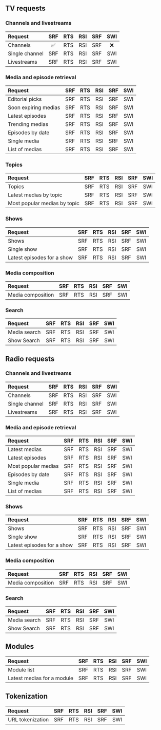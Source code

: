 ## TV requests

### Channels and livestreams

| Request | SRF | RTS | RSI | SRF | SWI |
|:-- |:--:|:--:|:--:|:--:|:--:|
| Channels | ✅ | RTS | RSI | SRF | ❌ |
| Single channel | SRF | RTS | RSI | SRF | SWI |
| Livestreams | SRF | RTS | RSI | SRF | SWI |

### Media and episode retrieval

| Request | SRF | RTS | RSI | SRF | SWI |
|:-- |:--:|:--:|:--:|:--:|:--:|
| Editorial picks | SRF | RTS | RSI | SRF | SWI |
| Soon expiring medias | SRF | RTS | RSI | SRF | SWI |
| Latest episodes | SRF | RTS | RSI | SRF | SWI |
| Trending medias | SRF | RTS | RSI | SRF | SWI |
| Episodes by date | SRF | RTS | RSI | SRF | SWI |
| Single media | SRF | RTS | RSI | SRF | SWI |
| List of medias | SRF | RTS | RSI | SRF | SWI |

### Topics

| Request | SRF | RTS | RSI | SRF | SWI |
|:-- |:--:|:--:|:--:|:--:|:--:|
| Topics | SRF | RTS | RSI | SRF | SWI |
| Latest medias by topic | SRF | RTS | RSI | SRF | SWI |
| Most popular medias by topic | SRF | RTS | RSI | SRF | SWI |

### Shows

| Request | SRF | RTS | RSI | SRF | SWI |
|:-- |:--:|:--:|:--:|:--:|:--:|
| Shows | SRF | RTS | RSI | SRF | SWI |
| Single show | SRF | RTS | RSI | SRF | SWI |
| Latest episodes for a show | SRF | RTS | RSI | SRF | SWI |

### Media composition

| Request | SRF | RTS | RSI | SRF | SWI |
|:-- |:--:|:--:|:--:|:--:|:--:|
| Media composition | SRF | RTS | RSI | SRF | SWI |

### Search

| Request | SRF | RTS | RSI | SRF | SWI |
|:-- |:--:|:--:|:--:|:--:|:--:|
| Media search | SRF | RTS | RSI | SRF | SWI |
| Show Search | SRF | RTS | RSI | SRF | SWI |

## Radio requests

### Channels and livestreams

| Request | SRF | RTS | RSI | SRF | SWI |
|:-- |:--:|:--:|:--:|:--:|:--:|
| Channels | SRF | RTS | RSI | SRF | SWI |
| Single channel | SRF | RTS | RSI | SRF | SWI |
| Livestreams | SRF | RTS | RSI | SRF | SWI |

### Media and episode retrieval

| Request | SRF | RTS | RSI | SRF | SWI |
|:-- |:--:|:--:|:--:|:--:|:--:|
| Latest medias | SRF | RTS | RSI | SRF | SWI |
| Latest episodes | SRF | RTS | RSI | SRF | SWI |
| Most popular medias | SRF | RTS | RSI | SRF | SWI |
| Episodes by date | SRF | RTS | RSI | SRF | SWI |
| Single media | SRF | RTS | RSI | SRF | SWI |
| List of medias | SRF | RTS | RSI | SRF | SWI |

### Shows

| Request | SRF | RTS | RSI | SRF | SWI |
|:-- |:--:|:--:|:--:|:--:|:--:|
| Shows | SRF | RTS | RSI | SRF | SWI |
| Single show | SRF | RTS | RSI | SRF | SWI |
| Latest episodes for a show | SRF | RTS | RSI | SRF | SWI |

### Media composition

| Request | SRF | RTS | RSI | SRF | SWI |
|:-- |:--:|:--:|:--:|:--:|:--:|
| Media composition | SRF | RTS | RSI | SRF | SWI |

### Search

| Request | SRF | RTS | RSI | SRF | SWI |
|:-- |:--:|:--:|:--:|:--:|:--:|
| Media search | SRF | RTS | RSI | SRF | SWI |
| Show Search | SRF | RTS | RSI | SRF | SWI |

## Modules

| Request | SRF | RTS | RSI | SRF | SWI |
|:-- |:--:|:--:|:--:|:--:|:--:|
| Module list | SRF | RTS | RSI | SRF | SWI |
| Latest medias for a module | SRF | RTS | RSI | SRF | SWI |

## Tokenization

| Request | SRF | RTS | RSI | SRF | SWI |
|:-- |:--:|:--:|:--:|:--:|:--:|
| URL tokenization | SRF | RTS | RSI | SRF | SWI |
